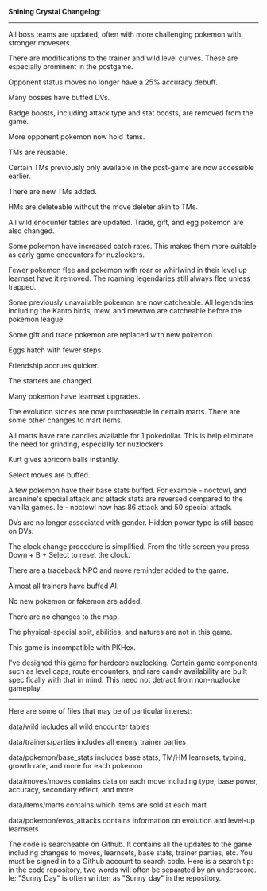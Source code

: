 **Shining Crystal Changelog**:
_________________________________________________________________________________________________________________

All boss teams are updated, often with more challenging pokemon with stronger movesets.

There are modifications to the trainer and wild level curves. These are especially prominent in the postgame.

Opponent status moves no longer have a 25% accuracy debuff.

Many bosses have buffed DVs.

Badge boosts, including attack type and stat boosts, are removed from the game.

More opponent pokemon now hold items.

TMs are reusable.

Certain TMs previously only available in the post-game are now accessible earlier.

There are new TMs added.

HMs are deleteable without the move deleter akin to TMs.

All wild enocunter tables are updated. Trade, gift, and egg pokemon are also changed.

Some pokemon have increased catch rates. This makes them more suitable as early game encounters for nuzlockers.

Fewer pokemon flee and pokemon with roar or whirlwind in their level up learnset have it removed. The roaming legendaries still always flee unless trapped.

Some previously unavailable pokemon are now catcheable. All legendaries including the Kanto birds, mew, and mewtwo are catcheable before the pokemon league.

Some gift and trade pokemon are replaced with new pokemon.

Eggs hatch with fewer steps.

Friendship accrues quicker.

The starters are changed.

Many pokemon have learnset upgrades.

The evolution stones are now purchaseable in certain marts. There are some other changes to mart items.

All marts have rare candies available for 1 pokedollar. This is help eliminate the need for grinding, especially for nuzlockers.

Kurt gives apricorn balls instantly.

Select moves are buffed.

A few pokemon have their base stats buffed. For example - noctowl, and arcanine's special attack and attack stats are reversed compared to the vanilla games. Ie - noctowl now has 86 attack and 50 special attack.

DVs are no longer associated with gender. Hidden power type is still based on DVs.

The clock change procedure is simplified. From the title screen you press Down + B + Select to reset the clock.

There are a tradeback NPC and move reminder added to the game.

Almost all trainers have buffed AI.

No new pokemon or fakemon are added.

There are no changes to the map.

The physical-special split, abilities, and natures are not in this game.

This game is incompatible with PKHex.

I've designed this game for hardcore nuzlocking. Certain game components such as level caps, route encounters, and rare candy availability are built specifically with that in mind. This need not detract from non-nuzlocke gameplay.

______________________________________________________________________________________________________

Here are some of files that may be of particular interest:

data/wild includes all wild encounter tables

data/trainers/parties includes all enemy trainer parties

data/pokemon/base_stats includes base stats, TM/HM learnsets, typing, growth rate, and more for each pokemon

data/moves/moves contains data on each move including type, base power, accuracy, secondary effect, and more

data/items/marts contains which items are sold at each mart

data/pokemon/evos_attacks contains information on evolution and level-up learnsets

The code is searcheable on Github. It contains all the updates to the game including changes to moves, learnsets, base stats, trainer parties, etc. You must be signed in to a Github account to search code. Here is a search tip: in the code repository, two words will often be separated by an underscore. Ie: "Sunny Day" is often written as "Sunny_day" in the repository.
